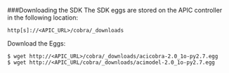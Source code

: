 ###Downloading the SDK
The SDK eggs are stored on the APIC controller in the following location:

```
http[s]://<APIC_URL>/cobra/_downloads
```

Download the Eggs:

```
$ wget http://<APIC_URL>/cobra/_downloads/acicobra-2.0_1o-py2.7.egg
$ wget http://<APIC_URL/cobra/_downloads/acimodel-2.0_1o-py2.7.egg
```

